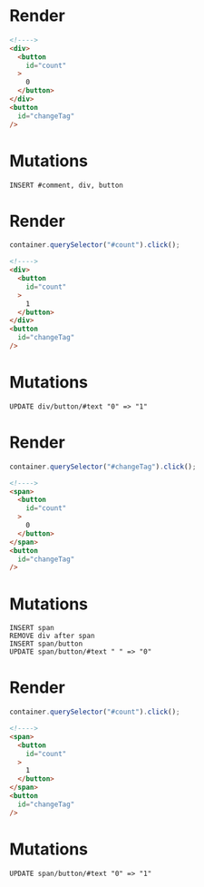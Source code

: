 # Render
```html
<!---->
<div>
  <button
    id="count"
  >
    0
  </button>
</div>
<button
  id="changeTag"
/>
```

# Mutations
```
INSERT #comment, div, button
```

# Render
```js
container.querySelector("#count").click();
```
```html
<!---->
<div>
  <button
    id="count"
  >
    1
  </button>
</div>
<button
  id="changeTag"
/>
```

# Mutations
```
UPDATE div/button/#text "0" => "1"
```

# Render
```js
container.querySelector("#changeTag").click();
```
```html
<!---->
<span>
  <button
    id="count"
  >
    0
  </button>
</span>
<button
  id="changeTag"
/>
```

# Mutations
```
INSERT span
REMOVE div after span
INSERT span/button
UPDATE span/button/#text " " => "0"
```

# Render
```js
container.querySelector("#count").click();
```
```html
<!---->
<span>
  <button
    id="count"
  >
    1
  </button>
</span>
<button
  id="changeTag"
/>
```

# Mutations
```
UPDATE span/button/#text "0" => "1"
```